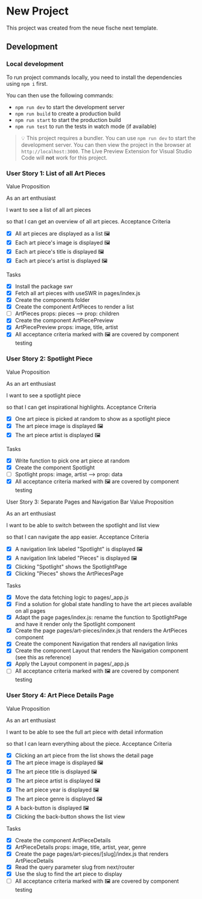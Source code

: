 # New Project

This project was created from the neue fische next template.

## Development

### Local development

To run project commands locally, you need to install the dependencies using `npm i` first.

You can then use the following commands:

- `npm run dev` to start the development server
- `npm run build` to create a production build
- `npm run start` to start the production build
- `npm run test` to run the tests in watch mode (if available)

> 💡 This project requires a bundler. You can use `npm run dev` to start the development server. You can then view the project in the browser at `http://localhost:3000`. The Live Preview Extension for Visual Studio Code will **not** work for this project.

### User Story 1: List of all Art Pieces

Value Proposition

As an art enthusiast

I want to see a list of all art pieces

so that I can get an overview of all art pieces.
Acceptance Criteria

- [x] All art pieces are displayed as a list 🖼️
- [x] Each art piece's image is displayed 🖼️
- [x] Each art piece's title is displayed 🖼️
- [x] Each art piece's artist is displayed 🖼️

Tasks

- [x] Install the package swr
- [x] Fetch all art pieces with useSWR in pages/index.js
- [x] Create the components folder
- [x] Create the component ArtPieces to render a list
- [ ] ArtPieces props: pieces --> prop: children
- [x] Create the component ArtPiecePreview
- [x] ArtPiecePreview props: image, title, artist
- [x] All acceptance criteria marked with 🖼️ are covered by component testing

### User Story 2: Spotlight Piece

Value Proposition

As an art enthusiast

I want to see a spotlight piece

so that I can get inspirational highlights.
Acceptance Criteria

- [x] One art piece is picked at random to show as a spotlight piece
- [x] The art piece image is displayed 🖼️
- [x] The art piece artist is displayed 🖼️

Tasks

- [x] Write function to pick one art piece at random
- [x] Create the component Spotlight
- [ ] Spotlight props: image, artist --> prop: data
- [x] All acceptance criteria marked with 🖼️ are covered by component testing

User Story 3: Separate Pages and Navigation Bar
Value Proposition

As an art enthusiast

I want to be able to switch between the spotlight and list view

so that I can navigate the app easier.
Acceptance Criteria

- [x] A navigation link labeled "Spotlight" is displayed 🖼️
- [x] A navigation link labeled "Pieces" is displayed 🖼️
- [x] Clicking "Spotlight" shows the SpotlightPage
- [x] Clicking "Pieces" shows the ArtPiecesPage

Tasks

- [x] Move the data fetching logic to pages/\_app.js
- [x] Find a solution for global state handling to have the art pieces available on all pages
- [x] Adapt the page pages/index.js: rename the function to SpotlightPage and have it render only the Spotlight component
- [x] Create the page pages/art-pieces/index.js that renders the ArtPieces component
- [x] Create the component Navigation that renders all navigation links
- [x] Create the component Layout that renders the Navigation component (see this as reference)
- [x] Apply the Layout component in pages/\_app.js
- [ ] All acceptance criteria marked with 🖼️ are covered by component testing

### User Story 4: Art Piece Details Page

Value Proposition

As an art enthusiast

I want to be able to see the full art piece with detail information

so that I can learn everything about the piece.
Acceptance Criteria

- [x] Clicking an art piece from the list shows the detail page
- [x] The art piece image is displayed 🖼️
- [x] The art piece title is displayed 🖼️
- [x] The art piece artist is displayed 🖼️
- [x] The art piece year is displayed 🖼️
- [x] The art piece genre is displayed 🖼️
- [x] A back-button is displayed 🖼️
- [x] Clicking the back-button shows the list view

Tasks

- [x] Create the component ArtPieceDetails
- [x] ArtPieceDetails props: image, title, artist, year, genre
- [x] Create the page pages/art-pieces/[slug]/index.js that renders ArtPieceDetails
- [x] Read the query parameter slug from next/router
- [x] Use the slug to find the art piece to display
- [ ] All acceptance criteria marked with 🖼️ are covered by component testing
